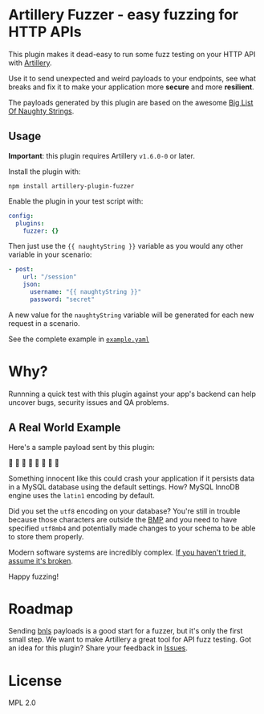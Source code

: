 
# Artillery Fuzzer - easy fuzzing for HTTP APIs

This plugin makes it dead-easy to run some fuzz testing on your HTTP API with [Artillery](https://artillery.io).

Use it to send unexpected and weird payloads to your endpoints, see what breaks and fix it to make your application more **secure** and more **resilient**.

The payloads generated by this plugin are based on the awesome [Big List Of Naughty Strings](https://github.com/minimaxir/big-list-of-naughty-strings/).

## Usage

**Important**: this plugin requires Artillery `v1.6.0-0` or later.

Install the plugin with:

```
npm install artillery-plugin-fuzzer
```

Enable the plugin in your test script with:

```yaml
config:
  plugins:
    fuzzer: {}
```

Then just use the `{{ naughtyString }}` variable as you would any other variable in your scenario:

```yaml
- post:
    url: "/session"
    json:
      username: "{{ naughtyString }}"
      password: "secret"
```

A new value for the `naughtyString` variable will be generated for each new request in a scenario.

See the complete example in [`example.yaml`](example.yaml)

# Why?

Runnning a quick test with this plugin against your app's backend can help uncover bugs, security issues and QA problems.

## A Real World Example

Here's a sample payload sent by this plugin:

👾 🙇 💁 🙅 🙆 🙋 🙎 🙍

Something innocent like this could crash your application if it persists data in a MySQL database using the default settings. How? MySQL InnoDB engine uses the `latin1` encoding by default.

Did you set the `utf8` encoding on your database? You're still in trouble because those characters are outside the [BMP](https://en.wikipedia.org/wiki/Plane_(Unicode)#Basic_Multilingual_Plane) and you need to have specified `utf8mb4` and potentially made changes to your schema to be able to store them properly.

Modern software systems are incredibly complex. [If you haven't tried it, assume it's broken](https://landing.google.com/sre/book/chapters/testing-reliability.html).

Happy fuzzing!

# Roadmap

Sending [bnls](https://github.com/minimaxir/big-list-of-naughty-strings/) payloads is a good start for a fuzzer, but it's only the first small step. We want to make Artillery a great tool for API fuzz testing. Got an idea for this plugin? Share your feedback in [Issues](https://github.com/shoreditch-ops/artillery-plugin-fuzzer/issues).

# License

MPL 2.0
